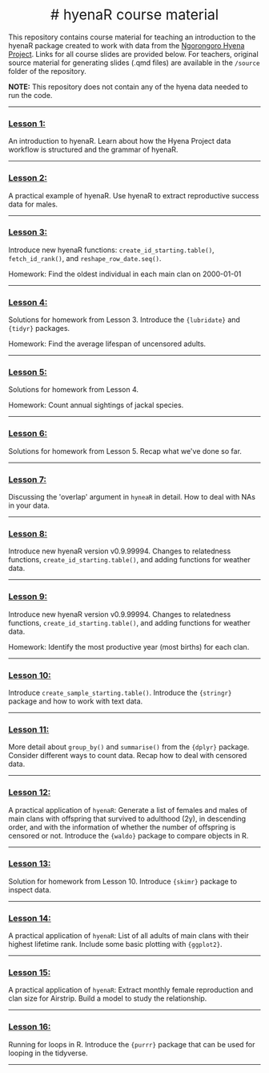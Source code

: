 <h1 style="font-weight:normal" align="center">
  &nbsp;# hyenaR course material&nbsp;
</h1>

This repository contains course material for teaching an introduction to the hyenaR package created to work with data from the [Ngorongoro Hyena Project](https://hyena-project.com/). Links for all course slides are provided below. For teachers, original source material for generating slides (.qmd files) are available in the `/source` folder of the repository.

**NOTE:** This repository does not contain any of the hyena data needed to run the code.

<!--
WE COULD LINK TO hyenaR or hyena project website/twitter
<div align="center">

&nbsp;&nbsp;&nbsp;:link: [Website][Website]&nbsp;&nbsp;&nbsp;|&nbsp;&nbsp;&nbsp;:speech_balloon: [Twitter][Twitter]&nbsp;&nbsp;&nbsp;|&nbsp;&nbsp;&nbsp;:necktie: [LinkedIn][LinkedIn]

</div>

Quick Link

[Twitter]:https://twitter.com/ldbailey255/
[LinkedIn]:https://www.linkedin.com/in/liam-bailey-446823118/
[Website]:https://liamdbailey.com/
-->

***

### [Lesson 1:](https://hyenaproject.github.io/hyenaR_course/hyenaR_teaching_1.html)

An introduction to hyenaR. Learn about how the Hyena Project data workflow is structured and the grammar of hyenaR.

***

### [Lesson 2:](https://hyenaproject.github.io/hyenaR_course/hyenaR_teaching_2.html)

A practical example of hyenaR. Use hyenaR to extract reproductive success data for males.

***

### [Lesson 3:](https://hyenaproject.github.io/hyenaR_course/hyenaR_teaching_3.html)

Introduce new hyenaR functions: `create_id_starting.table()`, `fetch_id_rank()`, and `reshape_row_date.seq()`.

Homework: Find the oldest individual in each main clan on 2000-01-01

***

### [Lesson 4:](https://hyenaproject.github.io/hyenaR_course/hyenaR_teaching_4.html)

Solutions for homework from Lesson 3. Introduce the `{lubridate}` and `{tidyr}` packages.

Homework: Find the average lifespan of uncensored adults.

***

### [Lesson 5:](https://hyenaproject.github.io/hyenaR_course/hyenaR_teaching_5.html)

Solutions for homework from Lesson 4.

Homework: Count annual sightings of jackal species.

***

### [Lesson 6:](https://hyenaproject.github.io/hyenaR_course/hyenaR_teaching_6.html)

Solutions for homework from Lesson 5. Recap what we've done so far.

***

### [Lesson 7:](https://hyenaproject.github.io/hyenaR_course/hyenaR_teaching_7.html)

Discussing the 'overlap' argument in `hyneaR` in detail. How to deal with NAs in your data.

***

### [Lesson 8:](https://hyenaproject.github.io/hyenaR_course/hyenaR_teaching_8.html)

Introduce new hyenaR version v0.9.99994. Changes to relatedness functions, `create_id_starting.table()`, and adding functions for weather data.

***

### [Lesson 9:](https://hyenaproject.github.io/hyenaR_course/hyenaR_teaching_9.html)

Introduce new hyenaR version v0.9.99994. Changes to relatedness functions, `create_id_starting.table()`, and adding functions for weather data.

Homework: Identify the most productive year (most births) for each clan.

***

### [Lesson 10:](https://hyenaproject.github.io/hyenaR_course/hyenaR_teaching_10.html)

Introduce `create_sample_starting.table()`. Introduce the `{stringr}` package and how to work with text data.

***

### [Lesson 11:](https://hyenaproject.github.io/hyenaR_course/hyenaR_teaching_11.html)

More detail about `group_by()` and `summarise()` from the `{dplyr}` package. Consider different ways to count data. Recap how to deal with censored data.

***

### [Lesson 12:](https://hyenaproject.github.io/hyenaR_course/hyenaR_teaching_12.html)

A practical application of `hyenaR`: Generate a list of females and males of main clans with offspring that survived to adulthood (2y), in descending order, and with the information of whether the number of offspring is censored or not. Introduce the `{waldo}` package to compare objects in R.

***

### [Lesson 13:](https://hyenaproject.github.io/hyenaR_course/hyenaR_teaching_13.html)

Solution for homework from Lesson 10. Introduce `{skimr}` package to inspect data.

***

### [Lesson 14:](https://hyenaproject.github.io/hyenaR_course/hyenaR_teaching_14.html)

A practical application of `hyenaR`: List of all adults of main clans with their highest lifetime rank. Include some basic plotting with `{ggplot2}`.

***

### [Lesson 15:](https://hyenaproject.github.io/hyenaR_course/hyenaR_teaching_15.html)

A practical application of `hyenaR`: Extract monthly female reproduction and clan size for Airstrip. Build a model to study the relationship.

***

### [Lesson 16:](https://hyenaproject.github.io/hyenaR_course/hyenaR_teaching_16.html)

Running for loops in R. Introduce the `{purrr}` package that can be used for looping in the tidyverse.

***
<!-- 
#### Attribution-NonCommercial-ShareAlike 4.0 International (CC BY-NC-SA 4.0)
<div style="width:300px; height:200px">
<img src=https://camo.githubusercontent.com/00f7814990f36f84c5ea74cba887385d8a2f36be/68747470733a2f2f646f63732e636c6f7564706f7373652e636f6d2f696d616765732f63632d62792d6e632d73612e706e67 alt="" height="42">
</div>
--!>